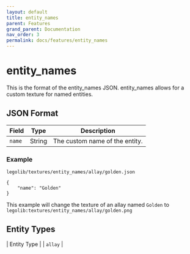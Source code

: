 ```yaml
---
layout: default
title: entity_names
parent: Features
grand_parent: Documentation
nav_order: 3
permalink: docs/features/entity_names
---
```

# entity_names
This is the format of the entity_names JSON.
entity_names allows for a custom texture for named entities.

## JSON Format
| Field  | Type   | Description                    |  
| -----  | ------ | ------------------------------ |  
| `name` | String | The custom name of the entity. |  

### Example
`legolib/textures/entity_names/allay/golden.json`
```
{
    "name": "Golden"
}
```
This example will change the texture of an allay named `Golden` to `legolib:textures/entity_names/allay/golden.png`


## Entity Types
| Entity Type |
| `allay`     |